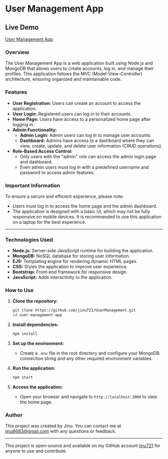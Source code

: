 # User Management App

## Live Demo
[User Management App](https://your-live-demo-link.com)

### Overview

The User Management App is a web application built using Node.js and MongoDB that allows users to create accounts, log in, and manage their profiles. This application follows the MVC (Model-View-Controller) architecture, ensuring organized and maintainable code.

### Features

- **User Registration:** Users can create an account to access the application.
- **User Login:** Registered users can log in to their accounts.
- **Home Page:** Users have access to a personalized home page after logging in.
- **Admin Functionality:**
  - **Admin Login:** Admin users can log in to manage user accounts.
  - **Dashboard:** Admins have access to a dashboard where they can view, create, update, and delete user information (CRUD operations).
- **Role-Based Access Control:** 
  - Only users with the "admin" role can access the admin login page and dashboard.
  - Even admin users must log in with a predefined username and password to access admin features.

### Important Information

To ensure a secure and efficient experience, please note:
- Users must log in to access the home page and the admin dashboard.
- The application is designed with a basic UI, which may not be fully responsive on mobile devices. It is recommended to use this application on a laptop for the best experience.

---

### Technologies Used

- **Node.js:** Server-side JavaScript runtime for building the application.
- **MongoDB:** NoSQL database for storing user information.
- **EJS:** Templating engine for rendering dynamic HTML pages.
- **CSS:** Styles the application to improve user experience.
- **Bootstrap:** Front-end framework for responsive design.
- **JavaScript:** Adds interactivity to the application.

### How to Use

1. **Clone the repository:**
   ```bash
   git clone https://github.com/jinu721/UserManagement.git
   cd user-management-app
   ```

2. **Install dependencies:**
   ```bash
   npm install
   ```

3. **Set up the environment:**
   - Create a `.env` file in the root directory and configure your MongoDB connection string and any other required environment variables.

4. **Run the application:**
   ```bash
   npm start
   ```

5. **Access the application:**
   - Open your browser and navigate to `http://localhost:3000` to view the home page.

### Author

This project was created by Jinu. You can contact me at [jinu8683@gmail.com](mailto:jinu8683@gmail.com) with any questions or feedback.

---

This project is open-source and available on my GitHub account [jinu721](https://github.com/jinu721) for anyone to use and contribute.
```
